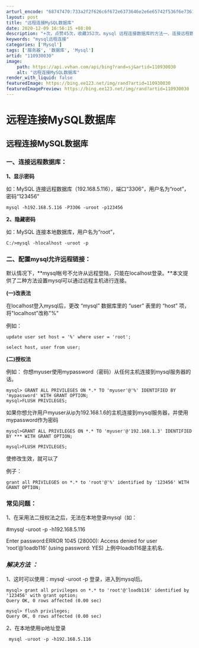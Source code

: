 ```yaml
---
arturl_encode: "68747470:733a2f2f626c6f672e6373646e2e6e65742f536f6e7361792f:61727469636c652f64657461696c732f313130393330303330"
layout: post
title: "远程连接MySQL数据库"
date: 2020-12-09 16:56:15 +08:00
description: "+次，点赞45次，收藏352次。mysql 远程连接数据库的方法一、连接远程数据库：1、显示密码如："
keywords: "mysql远程连接"
categories: ['Mysql']
tags: ['服务器', '数据库', 'Mysql']
artid: "110930030"
image:
    path: https://api.vvhan.com/api/bing?rand=sj&artid=110930030
    alt: "远程连接MySQL数据库"
render_with_liquid: false
featuredImage: https://bing.ee123.net/img/rand?artid=110930030
featuredImagePreview: https://bing.ee123.net/img/rand?artid=110930030
---
```


# 远程连接MySQL数据库

## 远程连接MySQL数据库

### **一、连接远程数据库：**

**1、显示密码**

如：MySQL 连接远程数据库（192.168.5.116），端口“3306”，用户名为“root”，密码“123456”

```shell
mysql -h192.168.5.116 -P3306 -uroot -p123456

```

**2、隐藏密码**

如：MySQL 连接本地数据库，用户名为“root”，

```shell
C:/>mysql -hlocalhost -uroot -p

```

### **二、配置mysql允许远程链接：**

默认情况下，**mysql帐号不允许从远程登陆，只能在localhost登录。**本文提供了二种方法设置mysql可以通过远程主机进行连接。

**(一)改表法**

在localhost登入mysql后，更改 “mysql” 数据库里的 “user” 表里的 “host” 项，将"localhost"改称"%"

例如：

```mysql
update user set host = '%' where user = 'root';

select host, user from user;

```

**(二)授权法**

例如： 你想myuser使用mypassword（密码）从任何主机连接到mysql服务器的话。

```shell
mysql> GRANT ALL PRIVILEGES ON *.* TO 'myuser'@'%' IDENTIFIED BY 'mypassword' WITH GRANT OPTION;
mysql>FLUSH PRIVILEGES;

```

如果你想允许用户myuser从ip为192.168.1.6的主机连接到mysql服务器，并使用mypassword作为密码

```shell
mysql>GRANT ALL PRIVILEGES ON *.* TO 'myuser'@'192.168.1.3' IDENTIFIED BY *** WITH GRANT OPTION;

mysql>FLUSH PRIVILEGES;

```

使修改生效，就可以了

例子：

```mysql
grant all PRIVILEGES on *.* to 'root'@'%' identified by '123456' WITH GRANT OPTION;

```

### **常见问题：**

1、在采用法二授权法之后，无法在本地登录mysql（如：

#mysql -uroot -p -h192.168.5.116

Enter password:ERROR 1045 (28000): Access denied for user ‘root’@‘loadb116’ (using password: YES) 上例中loadb116是主机名.

### ***解决方法** ：*

1、这时可以使用：mysql -uroot -p 登录，进入到mysql后。

```shell
mysql> grant all privileges on *.* to 'root'@'loadb116' identified by '123456' with grant option;
Query OK, 0 rows affected (0.00 sec)

mysql> flush privileges;
Query OK, 0 rows affected (0.00 sec)

```

2、在本地使用ip地址登录

```mysql
 mysql -uroot -p -h192.168.5.116

```